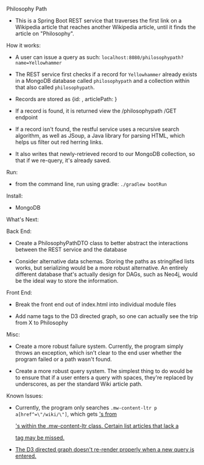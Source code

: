 Philosophy Path

- This is a Spring Boot REST service that traverses the first link on a Wikipedia article that reaches another Wikipedia article, until it finds the article on "Philosophy".

How it works:

- A user can issue a query as such: `localhost:8080/philosophypath?name=Yellowhammer`

- The REST service first checks if a record for `Yellowhammer` already exists in a MongoDB database called `philosophypath` and a collection within that also called `philosophypath`.

- Records are stored as {id: <firstArticleTitle>, articlePath: <stringifiedArrayOfArticleTitles>}

- If a record is found, it is returned view the /philosophypath /GET endpoint

- If a record isn't found, the restful service uses a recursive search algorithm, as well as JSoup, a Java library for parsing HTML, which helps us filter out red herring links.

- It also writes that newly-retrieved record to our MongoDB collection, so that if we re-query, it's already saved.

Run:

- from the command line, run using gradle: `./gradlew bootRun`

Install:

- MongoDB


What's Next:

Back End:

- Create a PhilosophyPathDTO class to better abstract the interactions between the REST service and the database

- Consider alternative data schemas. Storing the paths as stringified lists works, but serializing would be a more robust alternative. An entirely different database that's actually design for DAGs, such as Neo4j, would be the ideal way to store the information.


Front End:

- Break the front end out of index.html into individual module files

- Add name tags to the D3 directed graph, so one can actually see the trip from X to Philosophy

Misc:

- Create a more robust failure system. Currently, the program simply throws an exception, which isn't clear to the end user whether the program failed or a path wasn't found.

- Create a more robust query system. The simplest thing to do would be to ensure that if a user enters a query with spaces, they're replaced by underscores, as per the standard Wiki article path.


Known Issues:

- Currently, the program only searches `.mw-content-ltr p a[href^=\"/wiki/\"]`, which gets <a href>'s from <p>'s within the .mw-content-ltr class. Certain list articles that lack a <p> tag may be missed.

- The D3 directed graph doesn't re-render properly when a new query is entered.